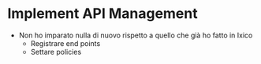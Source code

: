 # Implement API Management

- Non ho imparato nulla di nuovo rispetto a quello che già ho fatto in Ixico
  - Registrare end points
  - Settare policies

